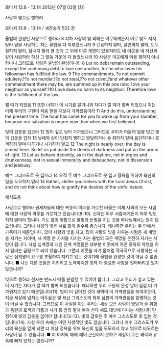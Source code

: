 로마서 13:8 - 13:14 
2012년 07월 03일 (화)

사랑과 빛으로 행하라



로마서 13:8 - 13:14 / 새찬송가 502 장


율법의 완성인 사랑으로 행하라
8 피차 사랑의 빚 외에는 아무에게든지 아무 빚도 지지 말라 남을 사랑하는 자는 율법을 다 이루었느니라 9 간음하지 말라, 살인하지 말라, 도둑질하지 말라, 탐내지 말라 한 것과 그 외에 다른 계명이 있을지라도 네 이웃을 네 자신과 같이 사랑하라 하신 그 말씀 가운데 다 들었느니라 10 사랑은 이웃에게 악을 행하지 아니하나니 그러므로 사랑은 율법의 완성이니라
8 Let no debt remain outstanding, except the continuing debt to love one another, for he who loves his fellowman has fulfilled the law. 9 The commandments, ?o not commit adultery,??o not murder,??o not steal,??o not covet,?and whatever other commandment there may be, are summed up in this one rule: ?ove your neighbor as yourself.?10 Love does no harm to its neighbor. Therefore love is the fulfillment of the law.

깰 때가 되었음
11 또한 너희가 이 시기를 알거니와 자다가 깰 때가 벌써 되었으니 이는 이제 우리의 구원이 처음 믿을 때보다 가까웠음이라
11 And do this, understanding the present time. The hour has come for you to wake up from your slumber, because our salvation is nearer now than when we first believed.

빛의 갑옷을 입으라
12 밤이 깊고 낮이 가까웠으니 그러므로 우리가 어둠의 일을 벗고 빛의 갑옷을 입자 13 낮에와 같이 단정히 행하고 방탕하거나 술 취하지 말며 음란하거나 호색하지 말며 다투거나 시기하지 말고
12 The night is nearly over; the day is almost here. So let us put aside the deeds of darkness and put on the armor of light. 13 Let us behave decently, as in the daytime, not in orgies and drunkenness, not in sexual immorality and debauchery, not in dissension and jealousy.

예수 그리스도로 옷 입으라
14 오직 주 예수 그리스도로 옷 입고 정욕을 위하여 육신의 일을 도모하지 말라
14 Rather, clothe yourselves with the Lord Jesus Christ, and do not think about how to gratify the desires of the sinful nature.

해석도움





사랑으로 행하라  권세자들에 대한 복종의 의무를 가르친 바울은 이제 사회의 모든 사람에 대한 사랑의 의무를 가르치고 있습니다(8-10). 신자는 아무 사람에게든지 아무 빚도 지지 말아야 합니다. 기도 없이 행함으로 말빚과 돈빚을 지는 것을 하나님께서는 원치 않으십니다. 그러나 사랑의 빚은 서로 많이 질수록 좋습니다. 왜냐하면 우리는 주 안에서 가족이기 때문입니다. 많이 사랑의 빚을 지고, 많이 사랑의 빚을 지우는 사람은 새 계명을 지키는 자이며, 새 계명 한 가지를 지키는 자는 율법의 모든 계명을 온전히 지키는 사람이 됩니다. 사실 십계명의 대인 관계 계명들은 대부분 이웃에게 어떤 종류의 악행을 하지 말라는 금령으로 되어 있습니다. 그런데 이웃을 자기 몸처럼 적극적으로 사랑하는 사람은 십계명의 요구를 초월하여 지키고 있는 것이기에 율법을 완성한 것이 아닐 수 없습니다.
■ 나는 다른 것들은 지키려고 노력하지만 정작 더 중요한 사랑을 잊어버리고 있지 않습니까?

빛으로 행하라  신자는 반드시 때를 분별할 수 있어야 합니다. 그리고 우리가 살고 있는 이 시기는 자다가 깰 때가 벌써 되었습니다. 왜냐하면 우리 구원의 완성 날이 점점 더 가까워지고 있기 때문입니다(11). 밤이 더 깊어진 것이 새벽이 더 가까웠음을 보여주듯이, 지금 세상에 넘치는 어두움은 빛 되신 그리스도의 최후 심판이 가까웠음을 증명하는 것이 아닐 수 없습니다. 그러므로 이 사실을 아는 우리는 세상 모든 사람이 방탕과 술 취함과 음란과 호색과 다툼과 시기 등 밤의 일에 빠져 산다 해도 대낮에 다니는 사람처럼 단정하게 빛의 갑옷을 입어야 합니다(12-13). 빛의 갑옷은 주 예수 그리스도로 옷 입는 것입니다(14). 사실 우리 속에는 어떤 자생적인 빛도 없습니다. 그러나 예수 그리스도가 우리의 육신을 덮게 되면 더 이상 정욕을 위해 육신의 일을 도모하지 않고 빛으로 타오르는 사람이 될 수 있습니다.
■ 이 마지막 때에 깨어 근신하지 못하고 세상이 주는 쾌락과 유혹에 빠져 있지는 않습니까?